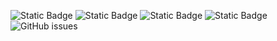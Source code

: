 ![Static Badge](https://img.shields.io/badge/blacklists-60-000000) ![Static Badge](https://img.shields.io/badge/blacklisted-2838141-cc0000) ![Static Badge](https://img.shields.io/badge/whitelisted-2245-00CC00) ![Static Badge](https://img.shields.io/badge/streaming_blacklist-28107-000000) ![GitHub issues](https://img.shields.io/github/issues/fabriziosalmi/blacklists)
